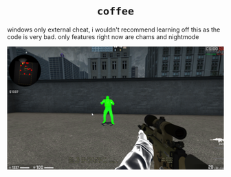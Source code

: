 <h1 align="center"><code>coffee</code></h1>

windows only external cheat, i wouldn't recommend learning off this as the code is very bad.
only features right now are chams and nightmode

![Screenshot](ss.png)
